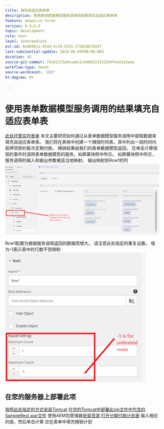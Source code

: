 ```yaml
---
title: 填充自适应表单表
description: 使用表单数据模型服务调用的结果填充自适应表单表
feature: Adaptive Forms
version: 6.4,6.5
topic: Development
role: User
level: Intermediate
exl-id: 6e4b901a-6534-4c34-b315-2f2620b74247
last-substantial-update: 2019-06-09T00:00:00Z
duration: 45
source-git-commit: f4c621f3a9caa8c2c64b8323312343fe421a5aee
workflow-type: tm+mt
source-wordcount: '223'
ht-degree: 0%

---
```


# 使用表单数据模型服务调用的结果填充自适应表单表

[此处托管实时表单](https://forms.enablementadobe.com/content/dam/formsanddocuments/amortization/jcr:content?wcmmode=disabled)
本文主要研究如何通过从表单数据模型服务调用中提取数据来填充自适应表单表。 我们将在表格中创建一个摊销时间表，其中列出一段时间内抵押贷款的每次定期付款。 摊销结果由我们的表单数据模型返回。 在单击计算按钮的事件时调用表单数据模型的服务，如屏幕快照中所示。 如屏幕快照中所示，服务调用的输入和输出参数被适当地映射。 输出映射到Row1的列
![clickevent](assets/amortization.PNG)

Row1配置为根据服务调用返回的数据而增大。 请注意此处指定的重复设置。 值为–1表示表中的行数不受限制
![Row1](assets/rowconfiguration.PNG)

## 在您的服务器上部署此项

[按照此处指定的方式安装Tomcat](/help/forms/ic-print-channel-tutorial/set-up-tomcat.md)
[在您的Tomcat中部署此zip文件中包含的SampleRest.war文件](assets/sample-rest.zip)
使用AEM包管理器[安装资源](assets/amortizationschedule.zip)
[打开分期付款计划表](http://localhost:4502/content/dam/formsanddocuments/amortization/jcr:content?wcmmode=disabled)
输入相应的值，然后单击计算
应在表单中填充摊销计划
